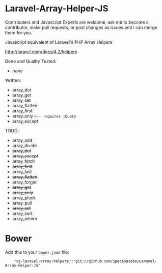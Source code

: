 Laravel-Array-Helper-JS
=======================

Contributers and Javascript Experts are welcome, ask me to become a contributor, make pull requests, or post changes as issues and I can merge them for you.

Javascript equivalent of Laravel's PHP Array Helpers

http://laravel.com/docs/4.2/helpers

Done and Quality Tested:
 * *none*

Written:
 * array_dot
 * array_get
 * array_set
 * array_flatten
 * array_first
 * array_only ``<-- requires jQuery``
 * array_except
 
TODO:
 * array_add
 * array_divide
 * ~~array_dot~~
 * ~~array_except~~
 * array_fetch
 * ~~array_first~~
 * array_last
 * ~~array_flatten~~
 * array_forget
 * ~~array_get~~
 * ~~array_only~~
 * array_pluck
 * array_pull
 * ~~array_set~~
 * array_sort
 * array_where

Bower
=======================

Add this to your ``bower.json`` file:
```
    "sg-laravel-array-helpers":"git://github.com/SpaceGazebo/Laravel-Array-Helper-JS"
```

